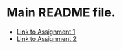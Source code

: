 # Main README file.

- [Link to Assignment 1](https://github.com/Hint1k/homework/tree/submission/Task1)
- [Link to Assignment 2](https://github.com/Hint1k/homework/tree/submission/Task2)